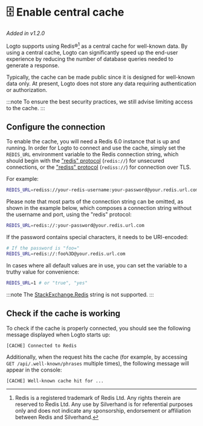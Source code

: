 # 🗄️ Enable central cache

_Added in v1.2.0_

Logto supports using Redis®[^1] as a central cache for well-known data. By using a central cache, Logto can significantly speed up the end-user experience by reducing the number of database queries needed to generate a response.

[^1]: Redis is a registered trademark of Redis Ltd. Any rights therein are reserved to Redis Ltd. Any use by Silverhand is for referential purposes only and does not indicate any sponsorship, endorsement or affiliation between Redis and Silverhand.

Typically, the cache can be made public since it is designed for well-known data only. At present, Logto does not store any data requiring authentication or authorization.

:::note
To ensure the best security practices, we still advise limiting access to the cache.
:::

## Configure the connection

To enable the cache, you will need a Redis 6.0 instance that is up and running. In order for Logto to connect and use the cache, simply set the `REDIS_URL` environment variable to the Redis connection string, which should begin with the ["redis" protocol](https://www.iana.org/assignments/uri-schemes/prov/redis) (`redis://`) for unsecured connections, or the ["rediss" protocol](https://www.iana.org/assignments/uri-schemes/prov/rediss) (`rediss://`) for connection over TLS.

For example:

```bash
REDIS_URL=rediss://your-redis-username:your-password@your.redis.url.com:6380
```

Please note that most parts of the connection string can be omitted, as shown in the example below, which composes a connection string without the username and port, using the "redis" protocol:

```bash
REDIS_URL=redis://:your-password@your.redis.url.com
```

If the password contains special characters, it needs to be URI-encoded:

```bash
# If the password is "foo="
REDIS_URL=redis://:foo%3D@your.redis.url.com
```

In cases where all default values are in use, you can set the variable to a truthy value for convenience:

```bash
REDIS_URL=1 # or "true", "yes"
```

:::note
The [StackExchange.Redis](https://stackexchange.github.io/StackExchange.Redis/Configuration.html) string is not supported.
:::

## Check if the cache is working

To check if the cache is properly connected, you should see the following message displayed when Logto starts up:

```
[CACHE] Connected to Redis
```

Additionally, when the request hits the cache (for example, by accessing `GET /api/.well-known/phrases` multiple times), the following message will appear in the console:

```
[CACHE] Well-known cache hit for ...
```
